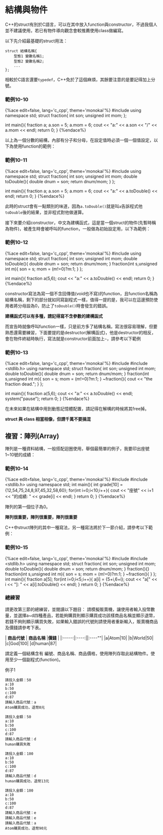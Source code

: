 # 結構與物件

C++的struct有別於C語言，可以在其中放入function與constructor，不過我個人並不建議使用，若已有物件導向觀念會較推薦使用class做編寫。

以下先介紹最基礎的struct用法：

    struct 結構名稱{
        型態1 變數名稱1;
        型態2 變數名稱2;
        ...
    };

相較於C語言還要`typedef`，C++免於了這個麻煩，其餘要注意的是要記得加上分號。

### 範例10-10

{%ace edit=false, lang='c_cpp', theme='monokai'%}
#include <iostream>
using namespace std;
struct fraction{
    int son;
    unsigned int mom;
};

int main(){
    fraction a;
    a.son = 5;
    a.mom = 6;
    cout << "a:" << a.son << "/" << a.mom << endl;
    return 0;
}
{%endace%}

以上為一個分數的結構，內部有分子和分母，在設定值時必須一個一個值設定，以下為使用function的範例：

### 範例10-11

{%ace edit=false, lang='c_cpp', theme='monokai'%}
#include <iostream>
using namespace std;
struct fraction{
    int son;
    unsigned int mom;
    double toDouble(){
        double dnum = son;
        return dnum/mom;
    }
};

int main(){
    fraction a;
    a.son = 5;
    a.mom = 6;
    cout << "a:" << a.toDouble() << endl;
    return 0;
}
{%endace%}

此時的struct會有一點類別的味道，因為`a.toDouble()`就是叫`a`告訴程式他`toDouble`後的結果，並非程式對他做運算。

接下來要介紹constructor，中文為建構函式，這是當一個struct的物件(先暫時稱為物件)，被產生時會被呼叫的function，一般做為初始設定用，以下為範例：

### 範例10-12

{%ace edit=false, lang='c_cpp', theme='monokai'%}
#include <iostream>
using namespace std;
struct fraction{
    int son;
    unsigned int mom;
    double toDouble(){
        double dnum = son;
        return dnum/mom;
    }
    fraction(int s,unsigned int m){
        son = s;
        mom = (m!=0)?m:1;
    }
};

int main(){
    fraction a(5,6);
    cout << "a:" << a.toDouble() << endl;
    return 0;
}
{%endace%}

constructor寫法為寫一個不含回傳值(void也不寫)的function，且function名稱為結構名稱，剩下的部分就如同寫副程式一樣，值得一提的是，我可以在這邊預防使用者將分母設為0，防止了`toDouble()`時會發生的錯誤。

**建構函式可以有多種，請記得寫不含參數的建構函式**

而宣告時就像呼叫function一樣，只是前方多了結構名稱，寫法很容易理解，但要熟悉還需要練習，下面要提的是destructor(解構函式)，他是destructor的相反，會在物件終結時執行，寫法就是constructor前面加上`~`，請參考以下範例

### 範例10-13

{%ace edit=false, lang='c_cpp', theme='monokai'%}
#include <iostream>
#include <stdlib.h>
using namespace std;
struct fraction{
    int son;
    unsigned int mom;
    double toDouble(){
        double dnum = son;
        return dnum/mom;
    }
    fraction(int s,unsigned int m){
        son = s;
        mom = (m!=0)?m:1;
    }
    ~fraction(){
        cout << "the fraction dead.";
    }
};

int main(){
    fraction a(5,6);
    cout << "a:" << a.toDouble() << endl;
    system("pause");
    return 0;
}
{%endace%}

在未來如果在結構中用到動態記憶體配置，請記得在解構的時候將其free掉。

**struct 與 class 相當相像，但請千萬不要搞混**

## 複習：陣列(Array)
陣列是一種資料結構，一般搭配迴圈使用，舉個最簡單的例子，我要印出座號1~10號的成績：
### 範例10-14

{%ace edit=false, lang='c_cpp', theme='monokai'%}
#include <iostream>
#include <stdlib.h>
using namespace std;
int main(){
    int grade[10] = {12,54,75,24,8,97,45,32,58,60};
    for(int i=0;i<10;i++){
        cout << "座號" << i+1 << "的成績: " << grade[i] << endl;
    }
    return 0;
}
{%endace%}

陣列的第一個位子為0。

**陣列很重要，陣列很重要，陣列很重要**

C++中struct陣列的其中一種寫法，另一種寫法將於下一節介紹，請參考以下範例：
### 範例10-15

{%ace edit=false, lang='c_cpp', theme='monokai'%}
#include <iostream>
#include <stdlib.h>
using namespace std;
struct fraction{
    int son;
    unsigned int mom;
    double toDouble(){
        double dnum = son;
        return dnum/mom;
    }
    fraction(){}
    fraction(int s,unsigned int m){
        son = s;
        mom = (m!=0)?m:1;
    }
    ~fraction(){
    }
};
int main(){
    fraction a[5];
    for(int i=0;i<5;i++){
        a[i] = {5+i,6+i};
        cout << "a[" << i << "]: " << a[i].toDouble() << endl;
    }
    return 0;
}
{%endace%}

### 總練習
請更改第三節的總練習，並閱讀以下題目：
請模擬販賣機，讓使用者輸入投幣數量，並選擇a~d四種產品，若能夠購買則顯示購買成功該樣商品名稱並顯示退幣，若錢不夠則顯示購買失敗，如果輸入錯誤的代號則請使用者重新輸入，販賣機商品及價錢請參考下表。

| **商品代號** | **商品名稱** |**價錢** |
|:-----:|:----:||:----""|
|a|Atom|10|
|b|World|50|
|c|God|100|
|d|human|87|

請定義一個結構含有 編號、商品名稱、商品價格，使用陣列存取此結構物件。使用至少一個副程式(function)。


例子1

    請投入金額：50
    a:10
    b:50
    c:100
    d:87
    請輸入商品代號：a
    Atom購買成功，退幣0元

    請投入金額：50
    a:10
    b:50
    c:100
    d:87
    請輸入商品代號：d
    human購買失敗

    請投入金額：100
    a:10
    b:50
    c:100
    d:87
    請輸入商品代號：d
    human購買成功，退幣13元

    請投入金額：100
    a:10
    b:50
    c:100
    d:87
    請輸入商品代號：e
    請輸入商品代號：e
    請輸入商品代號：a
    Atom購買成功，退幣90元
